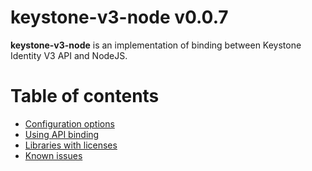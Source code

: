 # keystone-v3-node v0.0.7

**keystone-v3-node** is an implementation of binding between Keystone
Identity V3 API and NodeJS.

# Table of contents

* [Configuration options](configuration.md)
* [Using API binding](api/readme.md)
* [Libraries with licenses](libraries.md)
* [Known issues](known_issues.md)
